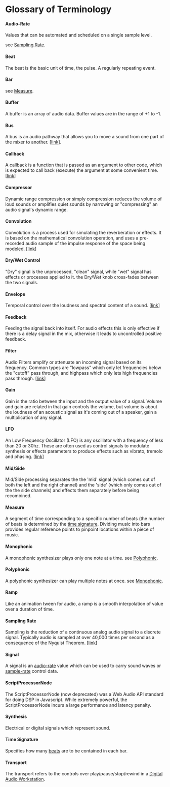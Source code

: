 # Glossary of Terminology

#### Audio-Rate

Values that can be automated and scheduled on a single sample level.

see [Sampling Rate](#sample-rate).

#### Beat

The beat is the basic unit of time, the pulse. A regularly repeating event. 

#### Bar

see [Measure](#measure). 

#### Buffer

A buffer is an array of audio data. Buffer values are in the range of +1 to -1. 

#### Bus

A bus is an audio pathway that allows you to move a sound from one part of the mixer to another. [[link](http://audiogeekzine.com/2008/09/understanding-sends-auxes-and-buses/)]. 

#### Callback

A callback is a function that is passed as an argument to other code, which is expected to call back (execute) the argument at some convenient time. [[link](http://en.wikipedia.org/wiki/Callback_%28computer_programming%29)]

#### Compressor

Dynamic range compression or simply compression reduces the volume of loud sounds or amplifies quiet sounds by narrowing or "compressing" an audio signal's dynamic range. 

#### Convolution

Convolution is a process used for simulating the reverberation or effects. It is based on the mathematical convolution operation, and uses a pre-recorded audio sample of the impulse response of the space being modeled. [[link](http://en.wikipedia.org/wiki/Convolution_reverb)]

#### Dry/Wet Control

"Dry" signal is the unprocessed, "clean" signal, while "wet" signal has effects or processes applied to it. the Dry/Wet knob cross-fades between the two signals. 

#### Envelope

Temporal control over the loudness and spectral content of a sound. [[link](http://en.wikipedia.org/wiki/Synthesizer#ADSR_envelope)]

#### Feedback

Feeding the signal back into itself. For audio effects this is only effective if there is a delay signal in the mix, otherwise it leads to uncontrolled positive feedback. 

#### Filter

Audio Filters amplify or attenuate an incoming signal based on its frequency. Common types are "lowpass" which only let frequencies below the "cutoff" pass through, and highpass which only lets high frequencies pass through. [[link](http://en.wikipedia.org/wiki/Audio_filter)]

#### Gain

Gain is the ratio between the input and the output value of a signal. Volume and gain are related in that gain controls the volume, but volume is about the loudness of an acoustic signal as it's coming out of a speaker, gain a multiplication of any signal. 

#### LFO

An Low Frequency Oscillator (LFO) is any oscillator with a frequency of less than 20 or 30hz. These are often used as control signals to modulate synthesis or effects parameters to produce effects such as vibrato, tremolo and phasing. [[link](http://en.wikipedia.org/wiki/Low-frequency_oscillation)]

#### Mid/Side

Mid/Side processing separates the the 'mid' signal (which comes out of both the left and the right channel) and the 'side' (which only comes out of the the side channels) and effects them separately before being recombined. 

#### Measure

A segment of time corresponding to a specific number of beats (the number of beats is determined by the [time signature](#time-signature). Dividing music into bars provides regular reference points to pinpoint locations within a piece of music.

#### Monophonic

A monophonic synthesizer plays only one note at a time. see [Polyphonic](#polyphonic). 

#### Polyphonic

A polyphonic synthesizer can play multiple notes at once. see [Monophonic](#monophonic). 

#### Ramp

Like an animation tween for audio, a ramp is a smooth interpolation of value over a duration of time. 

#### Sampling Rate

Sampling is the reduction of a continuous analog audio signal to a discrete signal. Typically audio is sampled at over 40,000 times per second as a consequence of the Nyquist Theorem. [[link](http://en.wikipedia.org/wiki/Sampling_%28signal_processing%29#Audio_sampling)]

#### Signal

A signal is an [audio-rate](#audio-rate) value which can be used to carry sound waves or [sample-rate](#sampling-rate) control data. 

#### ScriptProcessorNode

The ScriptProcessorNode (now deprecated) was a Web Audio API standard for doing DSP in Javascript. While extremely powerful, the ScriptProcessorNode incurs a large performance and latency penalty. 

#### Synthesis

Electrical or digital signals which represent sound. 

#### Time Signature

Specifies how many [beats](#beat) are to be contained in each bar. 

#### Transport

The transport refers to the controls over play/pause/stop/rewind in a [Digital Audio Workstation](http://en.wikipedia.org/wiki/Digital_audio_workstation). 